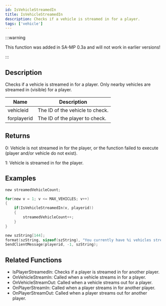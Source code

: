 ```yaml
---
id: IsVehicleStreamedIn
title: IsVehicleStreamedIn
description: Checks if a vehicle is streamed in for a player.
tags: ['vehicle']
---
```


:::warning

This function was added in SA-MP 0.3a and will not work in earlier versions!

:::

## Description

Checks if a vehicle is streamed in for a player. Only nearby vehicles are streamed in (visible) for a player.


| Name | Description |
|------|-------------|
|vehicleid | The ID of the vehicle to check.|
|forplayerid | The ID of the player to check.|


## Returns

 0: Vehicle is not streamed in for the player, or the function failed to execute (player and/or vehicle do not exist).

 1: Vehicle is streamed in for the player.



## Examples


```c
new streamedVehicleCount;

for(new v = 1; v <= MAX_VEHICLES; v++)
{
    if(IsVehicleStreamedIn(v, playerid))
    {
        streamedVehicleCount++;
    }
}

new szString[144];
format(szString, sizeof(szString), "You currently have %i vehicles streamed in to your game.", streamedVehicleCount);
SendClientMessage(playerid, -1, szString);
```


## Related Functions


-  IsPlayerStreamedIn: Checks if a player is streamed in for another player.
-  OnVehicleStreamIn: Called when a vehicle streams in for a player.
-  OnVehicleStreamOut: Called when a vehicle streams out for a player.
-  OnPlayerStreamIn: Called when a player streams in for another player.
-  OnPlayerStreamOut: Called when a player streams out for another player.